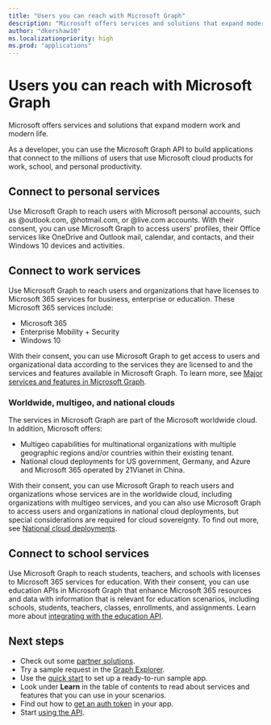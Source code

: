 ```yaml
---
title: "Users you can reach with Microsoft Graph"
description: "Microsoft offers services and solutions that expand modern work and modern life. "
author: "dkershaw10"
ms.localizationpriority: high
ms.prod: "applications"
---
```


# Users you can reach with Microsoft Graph

Microsoft offers services and solutions that expand modern work and modern life.

As a developer, you can use the Microsoft Graph API to build applications that connect to the millions of users that use Microsoft cloud products for work, school, and personal productivity.

## Connect to personal services

Use Microsoft Graph to reach users with Microsoft personal accounts, such as @outlook.com, @hotmail.com, or @live.com accounts. With their consent, you can use Microsoft Graph to access users' profiles, their Office services like OneDrive and Outlook mail, calendar, and contacts, and their Windows 10 devices and activities.

## Connect to work services

Use Microsoft Graph to reach users and organizations that have licenses to Microsoft 365 services for business, enterprise or education. These Microsoft 365 services include:

- Microsoft 365
- Enterprise Mobility + Security
- Windows 10

With their consent, you can use Microsoft Graph to get access to users and organizational data according to the services they are licensed to and the services and features available in Microsoft Graph. To learn more, see [Major services and features in Microsoft Graph](overview-major-services.md).

### Worldwide, multigeo, and national clouds

The services in Microsoft Graph are part of the Microsoft worldwide cloud. In addition, Microsoft offers:

- Multigeo capabilities for multinational organizations with multiple geographic regions and/or countries within their existing tenant.
- National cloud deployments for US government, Germany, and Azure and Microsoft 365 operated by 21Vianet in China.

With their consent, you can use Microsoft Graph to reach users and organizations whose services are in the worldwide cloud, including organizations with multigeo services, and you can also use Microsoft Graph to access users and organizations in national cloud deployments, but special considerations are required for cloud sovereignty. To find out more, see [National cloud deployments](deployments.md).

## Connect to school services

Use Microsoft Graph to reach students, teachers, and schools with licenses to Microsoft 365 services for education. With their consent, you can use education APIs in Microsoft Graph that enhance Microsoft 365 resources and data with information that is relevant for education scenarios, including schools, students, teachers, classes, enrollments, and assignments. Learn more about [integrating with the education API](education-concept-overview.md).

## Next steps

- Check out some [partner solutions](https://developer.microsoft.com/graph/partners).
- Try a sample request in the [Graph Explorer](https://developer.microsoft.com/graph/graph-explorer).
- Use the [quick start](https://developer.microsoft.com/graph/quick-start) to set up a ready-to-run sample app.
- Look under **Learn** in the table of contents to read about services and features that you can use in your scenarios.
- Find out how to [get an auth token](./auth/index.yml) in your app.
- Start [using the API](use-the-api.md).
